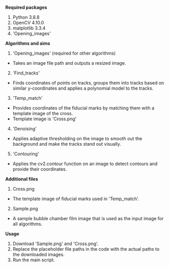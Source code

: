 **Required packages**
1. Python 3.8.8
2. OpenCV 4.10.0
3. matplotlib 3.3.4
4. 'Opening_images'

**Algorithms and aims**
1. 'Opening_images' (required for other algorithms)
  - Takes an image file path and outputs a resized image.
    
2. 'Find_tracks'
  - Finds coordinates of points on tracks, groups them into tracks based on similar y-coordinates and applies a polynomial model to the tracks.
    
3. 'Temp_match'
  - Provides coordinates of the fiducial marks by matching them with a template image of the cross.
  - Template image is 'Cross.png'

4. 'Denoising'
  - Applies adaptive thresholding on the image to smooth out the background and make the tracks stand out visually.

5. 'Contouring'
  - Applies the cv2.contour function on an image to detect contours and provide their coordinates.

**Additional files**
1. Cross.png
  - The template image of fiducial marks used in 'Temp_match'.
2. Sample.png
  - A sample bubble chamber film image that is used as the input image for all algorithms.

**Usage**
1. Download 'Sample.png' and 'Cross.png'.
2. Replace the placeholder file paths in the code with the actual paths to the downloaded images.
3. Run the main script.
